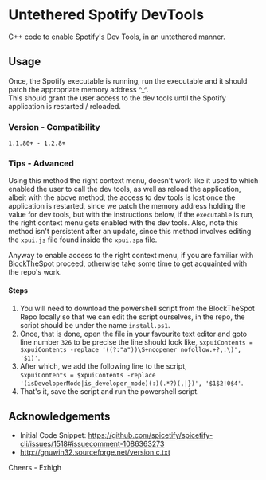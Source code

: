 # Untethered Spotify DevTools

 C++ code to enable Spotify's Dev Tools, in an untethered manner.
 
 ## Usage
 Once, the Spotify executable is running, run the executable and it should patch the appropriate memory address ^_^.              
 This should grant the user access to the dev tools until the Spotify application is restarted / reloaded.
 
 ### Version - Compatibility
 `1.1.80+ - 1.2.8+`
 
 ### Tips - Advanced
 Using this method the right context menu, doesn't work like it used to which enabled the user to call the dev tools,
 as well as reload the application, albeit with the above method, the access to dev tools is lost once the application is restarted,
 since we patch the memory address holding the value for dev tools, but with the instructions below, if the `executable` is run,
 the right context menu gets enabled with the dev tools. Also, note this method isn't persistent after an update, since this method involves
 editing the `xpui.js` file found inside the `xpui.spa` file.
 
 Anyway to enable access to the right context menu, if you are familiar with [BlockTheSpot](https://github.com/mrpond/BlockTheSpot) 
 proceed, otherwise take some time to get acquainted with the repo's work.
 
 #### Steps
 1. You will need to download the powershell script from the BlockTheSpot Repo locally so that we can edit the script ourselves,
    in the repo, the script should be under the name `install.ps1`.
 2. Once, that is done, open the file in your favourite text editor and goto line number `326`
    to be precise the line should look like, 
    `$xpuiContents = $xpuiContents -replace '((?:"a"))\S+noopener nofollow.+?,.\)', '$1)'`.
 3. After which, we add the following line to the script,                                                   
    `$xpuiContents = $xpuiContents -replace '(isDeveloperMode|is_developer_mode)(:)(.*?)(,|})', '$1$2!0$4'`.
 6. That's it, save the script and run the powershell script.

 ## Acknowledgements
 * Initial Code Snippet: https://github.com/spicetify/spicetify-cli/issues/1518#issuecomment-1086363273
 * http://gnuwin32.sourceforge.net/version.c.txt
 
 Cheers - Exhigh
 

